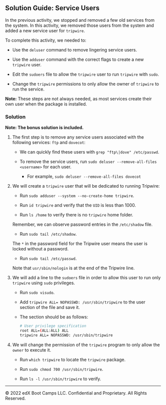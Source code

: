 ## Solution Guide: Service Users

In the previous activity, we stopped and removed a few old services from the system. In this activity, we removed those users from the system and added a new service user for `tripwire`.

To complete this activity, we needed to:

- Use the `deluser` command to remove lingering service users.

- Use the `adduser` command with the correct flags to create a new `tripwire` user.

- Edit the `sudoers` file to allow the `tripwire` user to run `tripwire` with `sudo`.

- Change the `tripwire` permissions to only allow the owner of `tripwire` to run the service.

**Note:** These steps are not always needed, as most services create their own user when the package is installed.

### Solution

**Note: The bonus solution is included.**

1. The first step is to remove any service users associated with the following services: `ftp` and `dovecot`:
 
    - We can quickly find these users with `grep "ftp\|dove" /etc/passwd`.

    - To remove the service users, run `sudo deluser --remove-all-files <username>` for each user. 

        - For example, `sudo deluser --remove-all-files dovecot`

2. We will create a `tripwire` user that will be dedicated to running Tripwire:

    - Run `sudo adduser --system --no-create-home tripwire`.

    - Run `id tripwire` and verify that the `UID` is less than 1000.

    - Run `ls /home` to verify there is no `tripwire` home folder.

    Remember, we can observe password entries in the `/etc/shadow` file.

     - Run `sudo tail /etc/shadow`.

    The `*` in the password field for the Tripwire user means the user is locked without a password.

     - Run `sudo tail /etc/passwd`.

    Note that `usr/sbin/nologin` is at the end of the Tripwire line.

3. We will add a line to the `sudoers` file in order to allow this user to run only `tripwire` using `sudo` privileges.

    - Run `sudo visudo`.

    - Add `tripwire ALL= NOPASSWD: /usr/sbin/tripwire` to the user section of the file and save it.

    - The section should be as follows:

        ```bash
        # User privilege specification
        root ALL=(ALL:ALL) ALL
        tripwire ALL= NOPASSWD: /usr/sbin/tripwire
        ```

4. We will change the permission of the `tripwire` program to only allow the `owner` to execute it.

    - Run `which tripwire` to locate the `tripwire` package.

    - Run `sudo chmod 700 /usr/sbin/tripwire`.

    - Run `ls -l /usr/sbin/tripwire` to verify.

---

© 2022 edX Boot Camps LLC. Confidential and Proprietary. All Rights Reserved.
